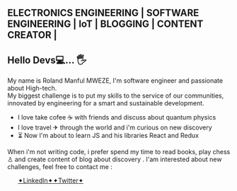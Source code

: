   ## ELECTRONICS ENGINEERING | SOFTWARE ENGINEERING | IoT | BLOGGING | CONTENT CREATOR | 
  ## Hello Devs💻... 🖐


My name is Roland Manful MWEZE, I'm software engineer and passionate about High-tech.<br>
My biggest challenge is to put my skills to the service of our communities, innovated by engineering for a smart and sustainable development.

  <ul>
   <li>I love take cofee &#9749; with friends and discuss about quantum physics</li>
   <li>I love travel ✈ through the world and i'm curious on new discovery</li>
   <li> &#9203; Now I'm about to learn JS and his libraries React and Redux </li>
  </ul> 
  
When i'm not writing code, i prefer spend my time to read books, play chess ♙ and create content of blog about discovery .
I'am interested about new challenges, feel free to contact me :

<ul>       <a href="https://www.linkedin.com/in/roland-n-mweze-8b1045189/">✦LinkedIn✦</a><a href="https://twitter.com/ManfulMwez">✦Twitter✦ </a></ul>

  
